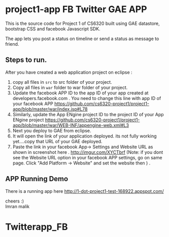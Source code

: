 # project1-app FB Twitter GAE APP

This is the source code for Project 1 of CS6320 built using GAE datastore, bootstrap CSS and facebook Javascript SDK. 

The app lets you post a status on timeline or send a status as message to friend. 

## Steps to run. 

After you have created a web application project on eclipse : 

1. copy all files in `src` to src folder of your project. 
2. Copy all files in `war` folder to war folder of your project.
3. Update the facebook APP ID to the app ID of your app created at developers.facebook.com . You need to change this line with app ID of your facebook APP https://github.com/cs6320-project1/project1-app/blob/master/war/index.jsp#L78 
4. Similarly, update the App ENgine project ID to the project ID of your App ENgine project https://github.com/cs6320-project1/project1-app/blob/master/war/WEB-INF/appengine-web.xml#L3 
5. Next you deploy to GAE from eclipse. 
6. It will open the link of your application deployed. its not fully working yet....copy that URL of your GAE deployed. 
7. Paste the link in your facebook App-> Settings and Website URL as shown in screenshot here . http://imgur.com/XYCTbrf (Note: if you dont see the Website URL option in your facebook APP settings, go on same page. Click "Add Platform -> Website" and set the website then ) .

## APP Running Demo

There is a running app here http://1-dot-project1-test-168922.appspot.com/


cheers :)  
Imran malik
# Twitterapp_FB
